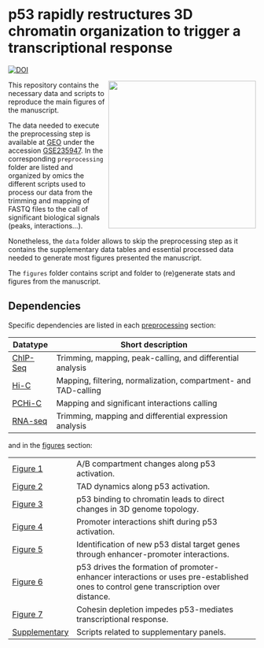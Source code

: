 
# p53 rapidly restructures 3D chromatin organization to trigger a transcriptional response
[![DOI](https://zenodo.org/badge/DOI/10.5281/zenodo.8075024.svg)](https://doi.org/10.5281/zenodo.8075024)

<img src="https://github.com/JavierreLab/p53/assets/86778675/fca5a6f5-e09a-44a1-a12d-9e1fcc0d6299"  width="300" ALIGN="right">

This repository contains the necessary data and scripts to reproduce the main figures of the  manuscript.

The data needed to execute the preprocessing step is available at [GEO](https://www.ncbi.nlm.nih.gov/geo/) under the accession [GSE235947](https://www.ncbi.nlm.nih.gov/geo/query/acc.cgi?acc=GSE235947). In the corresponding `preprocessing` folder are listed and organized by omics the different scripts used to process our data from the trimming and mapping of FASTQ files to the call of significant biological signals (peaks, interactions...).

Nonetheless, the `data` folder allows to skip the preprocessing step as it contains the supplementary data tables and essential processed data needed to generate most figures presented the manuscript.

The `figures` folder contains script and folder to (re)generate stats and figures from the manuscript.  

## Dependencies

Specific dependencies are listed in each [preprocessing](https://github.com/JavierreLab/p53/tree/main/preprocessing) section:

| Datatype | Short description |
|----------|------|
| [ChIP-Seq](https://github.com/JavierreLab/p53/tree/main/preprocessing/ChIP) |  Trimming, mapping, peak-calling, and differential analysis  |
| [Hi-C](https://github.com/JavierreLab/p53/tree/main/preprocessing/HiC) |  Mapping, filtering, normalization, compartment- and TAD-calling  |
| [PCHi-C](https://github.com/JavierreLab/p53/tree/main/preprocessing/PCHiC)    |  Mapping and significant interactions calling |
| [RNA-seq](https://github.com/JavierreLab/p53/tree/main/preprocessing/RNA)  |  Trimming, mapping and differential expression analysis  |

and in the [figures](https://github.com/JavierreLab/p53/tree/main/figures/) section:

|||
|---|---|
| [Figure 1](https://github.com/JavierreLab/p53/tree/main/figures/Figure_1) |  A/B compartment changes along p53 activation. |
| [Figure 2](https://github.com/JavierreLab/p53/tree/main/figures/Figure_2) |  TAD dynamics along p53 activation. |
| [Figure 3](https://github.com/JavierreLab/p53/tree/main/figures/Figure_3) |  p53 binding to chromatin leads to direct changes in 3D genome topology. |
| [Figure 4](https://github.com/JavierreLab/p53/tree/main/figures/Figure_4) |  Promoter interactions shift during p53 activation. |
| [Figure 5](https://github.com/JavierreLab/p53/tree/main/figures/Figure_5) |  Identification of new p53 distal target genes through enhancer-promoter interactions. |
| [Figure 6](https://github.com/JavierreLab/p53/tree/main/figures/Figure_6) |  p53 drives the formation of promoter-enhancer interactions or uses pre-established ones to control gene transcription over distance. |
| [Figure 7](https://github.com/JavierreLab/p53/tree/main/figures/Figure_7) |  Cohesin depletion impedes p53-mediates transcriptional response.  |
| [Supplementary](https://github.com/JavierreLab/p53/tree/main/figures/Supplementary_Figures_bulk) |  Scripts related to supplementary panels. |
